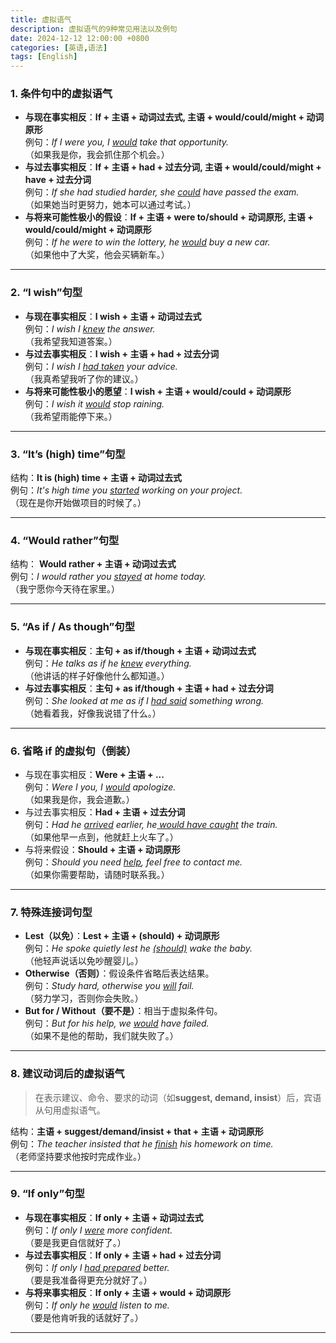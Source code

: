 ```yaml
---
title: 虚拟语气
description: 虚拟语气的9种常见用法以及例句
date: 2024-12-12 12:00:00 +0800
categories: [英语,语法]
tags: [English]
---
```


### 1. **条件句中的虚拟语气**
+ **与现在事实相反**：**If + 主语 + 动词过去式, 主语 + would/could/might + 动词原形**  
例句：*If I were you, I <u>would</u> take that opportunity.*  
（如果我是你，我会抓住那个机会。）
+ **与过去事实相反**：**If + 主语 + had + 过去分词, 主语 + would/could/might + have + 过去分词**  
例句：*If she had studied harder, she <u>could</u> have passed the exam.*  
（如果她当时更努力，她本可以通过考试。）
+ **与将来可能性极小的假设**：**If + 主语 + were to/should + 动词原形, 主语 + would/could/might + 动词原形**  
例句：*If he were to win the lottery, he <u>would</u> buy a new car.*  
（如果他中了大奖，他会买辆新车。）

---

### 2. **“I wish”句型**
+ **与现在事实相反**：**I wish + 主语 + 动词过去式**  
例句：*I wish I <u>knew</u> the answer.*  
（我希望我知道答案。）
+ **与过去事实相反**：**I wish + 主语 + had + 过去分词**  
例句：*I wish I <u>had taken</u> your advice.*  
（我真希望我听了你的建议。）
+ **与将来可能性极小的愿望**：**I wish + 主语 + would/could + 动词原形**  
例句：*I wish it <u>would</u> stop raining.*  
（我希望雨能停下来。）

---

### 3. **“It’s (high) time”句型**
结构：**It is (high) time + 主语 + 动词过去式**  
例句：*It's high time you <u>started</u> working on your project.*  
（现在是你开始做项目的时候了。）

---

### 4. **“Would rather”句型**
结构： **Would rather + 主语 + 动词过去式**  
例句：*I would rather you <u>stayed</u> at home today.*  
（我宁愿你今天待在家里。）

---

### 5. **“As if / As though”句型**
+ **与现在事实相反**：**主句 + as if/though + 主语 + 动词过去式**  
例句：*He talks as if he <u>knew</u> everything.*  
（他讲话的样子好像他什么都知道。）
+ **与过去事实相反**：**主句 + as if/though + 主语 + had + 过去分词**  
例句：*She looked at me as if I <u>had said</u> something wrong.*  
（她看着我，好像我说错了什么。）

---

### 6. **省略 if 的虚拟句（倒装）**
+ 与现在事实相反：**Were + 主语 + ...**  
例句：*Were I you, I <u>would</u> apologize.*  
（如果我是你，我会道歉。）
+ 与过去事实相反：**Had + 主语 + 过去分词**  
例句：*Had he <u>arrived</u> earlier, he<u> would have caught</u> the train.*  
（如果他早一点到，他就赶上火车了。）
+ 与将来假设：**Should + 主语 + 动词原形**  
例句：*Should you need <u>help</u>, feel free to contact me.*  
（如果你需要帮助，请随时联系我。）

---

### 7. **特殊连接词句型**
+ **Lest（以免）**：**Lest + 主语 + (should) + 动词原形**  
例句：*He spoke quietly lest he <u>(should)</u> wake the baby.*  
（他轻声说话以免吵醒婴儿。）
+ **Otherwise（否则）**：假设条件省略后表达结果。  
例句：*Study hard, otherwise you <u>will</u> fail.*  
（努力学习，否则你会失败。）
+ **But for / Without（要不是）**：相当于虚拟条件句。  
例句：*But for his help, we <u>would</u> have failed.*  
（如果不是他的帮助，我们就失败了。）

---

### 8. **建议动词后的虚拟语气**
> 在表示建议、命令、要求的动词（如**suggest, demand, insist**）后，宾语从句用虚拟语气。
>

结构：**主语 + suggest/demand/insist + that + 主语 + 动词原形**  
例句：*The teacher insisted that he <u>finish</u> his homework on time.*  
（老师坚持要求他按时完成作业。）

---

### 9. **“If only”句型**
+ **与现在事实相反**：**If only + 主语 + 动词过去式**  
例句：*If only I <u>were</u> more confident.*  
（要是我更自信就好了。）
+ **与过去事实相反**：**If only + 主语 + had + 过去分词**  
例句：*If only I <u>had prepared</u> better.*  
（要是我准备得更充分就好了。）
+ **与将来事实相反**：**If only + 主语 + would + 动词原形**  
例句：*If only he <u>would</u> listen to me.*  
（要是他肯听我的话就好了。）

---

